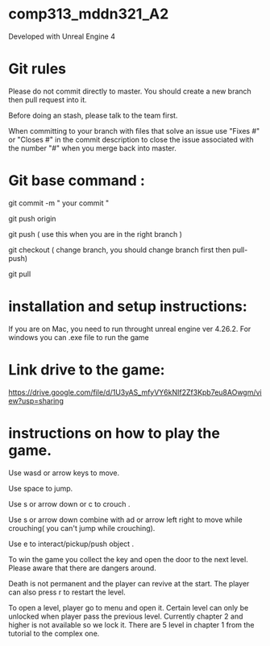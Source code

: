 # comp313_mddn321_A2

Developed with Unreal Engine 4

# Git rules

Please do not commit directly to master. You should create a new branch then pull request into it. 

Before doing an stash, please talk to the team first.

When committing to your branch with files that solve an issue use "Fixes #" or "Closes #" in the
commit description to close the issue associated with the number "#" when you merge back into master.

# Git base command :

git commit -m " your commit "

git push origin <branch>
  
git push ( use this when you are in the right branch )
  
git checkout <branch>  ( change branch, you should change branch first then pull-push)
  
git pull

# installation and setup instructions:
If you are on Mac, you need to run throught unreal engine ver 4.26.2.
For windows you can .exe file to run the game 

# Link drive to the game:
  
 https://drive.google.com/file/d/1U3yAS_mfyVY6kNIf2Zf3Kpb7eu8AOwgm/view?usp=sharing
  
# instructions on how to play the game.
  
Use wasd or arrow keys to move.
  
Use space to jump.
  
Use s or arrow down or c to crouch .
  
Use  s or arrow down combine with ad or arrow left right to move while crouching( you can't jump while crouching).
  
Use e to interact/pickup/push object .
  
To win the game you collect the key and open the door to the next level. Please aware that there are dangers around. 
  
Death is not permanent and the player can revive at the start. The player can also press r to restart the level.
  
To open a level, player go to menu and open it. Certain level can only be unlocked when player pass the previous level. Currently chapter 2 and higher is not available
so we lock it. There are 5 level in chapter 1 from the tutorial to the complex one.
  
